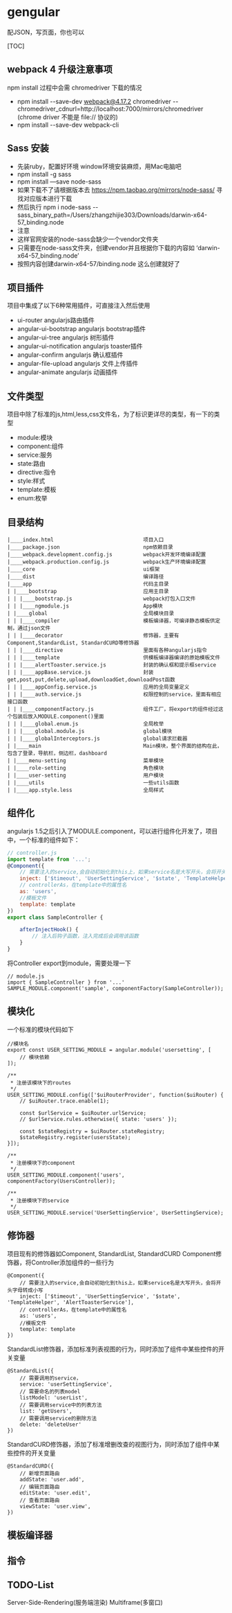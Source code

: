 # gengular
配JSON，写页面，你也可以

[TOC]

## webpack 4 升级注意事项
npm install 过程中会需 chromedriver 下载的情况

- npm install --save-dev webpack@4.17.2 chromedriver --chromedriver_cdnurl=http://localhost:7000/mirrors/chromedriver (chrome driver 不能是 file:// 协议的)
- npm install --save-dev webpack-cli

## Sass 安装
- 先装ruby，配置好环境 window环境安装麻烦，用Mac电脑吧
- npm install -g sass
- npm install —save node-sass
- 如果下载不了请根据版本去 https://npm.taobao.org/mirrors/node-sass/ 寻找对应版本进行下载
- 然后执行 npm i node-sass --sass_binary_path=/Users/zhangzhijie303/Downloads/darwin-x64-57_binding.node
- 注意
- 这样官网安装的node-sass会缺少一个vendor文件夹
- 只需要在node-sass文件夹，创建vendor并且根据你下载的内容如 ‘darwin-x64-57_binding.node’
- 按照内容创建darwin-x64-57/binding.node 这么创建就好了

## 项目插件
项目中集成了以下6种常用插件，可直接注入然后使用
- ui-router                 angularjs路由插件
- angular-ui-bootstrap      angularjs bootstrap插件
- angular-ui-tree           angularjs 树形插件
- angular-ui-notification   angularjs toaster插件
- angular-confirm           angularjs 确认框插件
- angular-file-upload       angularjs 文件上传插件
- angular-animate           angularjs 动画插件

## 文件类型
项目中除了标准的js,html,less,css文件名，为了标识更详尽的类型，有一下的类型
- module:模块
- component:组件
- service:服务
- state:路由
- directive:指令
- style:样式
- template:模板
- enum:枚举

## 目录结构
```
|____index.html                             项目入口
|____package.json                           npm依赖目录
|____webpack.development.config.js          webpack开发环境编译配置
|____webpack.production.config.js           webpack生产环境编译配置
|____core                                   ui框架
|____dist                                   编译路径
|____app                                    代码主目录
| |____bootstrap                            应用主目录
| | |____bootstrap.js                       webpack打包入口文件
| | |____ngmodule.js                        App模块
| |____global                               全局模块目录
| | |____compiler                           模板编译器，可编译静态模板供定制，通过json文件
| | |____decorator                          修饰器，主要有Component,StandardList, StandardCURD等修饰器
| | |____directive                          里面有各种angularjs指令
| | |____template                           供模板编译器编译的原始模板文件
| | |____alertToaster.service.js            封装的确认框和提示框service
| | |____appBase.service.js                 封装get,post,put,delete,upload,downloadGet,downloadPost函数
| | |____appConfig.service.js               应用的全局变量定义
| | |____auth.service.js                    权限控制的service，里面有相应接口函数
| | |____componentFactory.js                组件工厂，将export的组件经过这个包装后放入MODULE.component()里面
| | |____global.enum.js                     全局枚举
| | |____global.module.js                   global模块
| | |____globalInterceptors.js              global请求拦截器
| |____main                                 Main模块，整个界面的结构在此，包含了登录，导航栏，侧边栏，dashboard
| |____menu-setting                         菜单模块
| |____role-setting                         角色模块
| |____user-setting                         用户模块
| |____utils                                一些utils函数
| |____app.style.less                       全局样式
```

## 组件化
angularjs 1.5之后引入了MODULE.component，可以进行组件化开发了，项目中，一个标准的组件如下：
```javascript
// controller.js
import template from '...';
@Component({
    // 需要注入的service,会自动初始化到this上，如果service名是大写开头，会将开头字母转成小写
    inject: ['$timeout', 'UserSettingService', '$state', 'TemplateHelper', 'AlertToasterService'],
    // controllerAs，在template中的属性名
    as: 'users',
    //模板文件
    template: template
})
export class SampleController {

    afterInjectHook() {
        // 注入后钩子函数，注入完成后会调用该函数
    }
}
```
将Controller export到module，需要处理一下
```
// module.js
import { SampleController } from '...'
SAMPLE_MODULE.component('sample', componentFactory(SampleController));
```

## 模块化
一个标准的模块代码如下
```
//模块名
export const USER_SETTING_MODULE = angular.module('usersetting', [
    // 模块依赖
]);

/**
 * 注册该模块下的routes
 */
USER_SETTING_MODULE.config(['$uiRouterProvider', function($uiRouter) {
    // $uiRouter.trace.enable(1);

    const $urlService = $uiRouter.urlService;
    // $urlService.rules.otherwise({ state: 'users' });

    const $stateRegistry = $uiRouter.stateRegistry;
    $stateRegistry.register(usersState);
}]);

/**
 * 注册模块下的component
 */
USER_SETTING_MODULE.component('users', componentFactory(UsersController));

/**
 * 注册模块下的service
 */
USER_SETTING_MODULE.service('UserSettingService', UserSettingService);
```

## 修饰器
项目现有的修饰器如Component, StandardList, StandardCURD
Component修饰器，将Controller添加组件的一些行为
```
@Component({
    // 需要注入的service,会自动初始化到this上，如果service名是大写开头，会将开头字母转成小写
    inject: ['$timeout', 'UserSettingService', '$state', 'TemplateHelper', 'AlertToasterService'],
    // controllerAs，在template中的属性名
    as: 'users',
    //模板文件
    template: template
})
```
StandardList修饰器，添加标准列表视图的行为，同时添加了组件中某些控件的开关变量
```
@StandardList({
    // 需要调用的service，
    service: 'userSettingService',
    // 需要命名的列表model
    listModel: 'userList',
    // 需要调用service中的列表方法
    list: 'getUsers',
    // 需要调用service的删除方法
    delete: 'deleteUser'
})
```
StandardCURD修饰器，添加了标准增删改查的视图行为，同时添加了组件中某些控件的开关变量
```
@StandardCURD({
    // 新增页面路由
    addState: 'user.add',
    // 编辑页面路由
    editState: 'user.edit',
    // 查看页面路由
    viewState: 'user.view',
})
```

## 模板编译器

## 指令

## TODO-List

Server-Side-Rendering(服务端渲染)
Multiframe(多窗口)